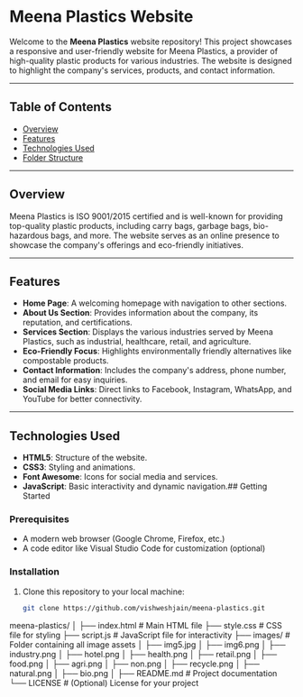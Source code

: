 # Meena Plastics Website

Welcome to the **Meena Plastics** website repository! This project showcases a responsive and user-friendly website for Meena Plastics, a provider of high-quality plastic products for various industries. The website is designed to highlight the company's services, products, and contact information.

---

## Table of Contents

- [Overview](#overview)
- [Features](#features)
- [Technologies Used](#technologies-used)
- [Folder Structure](#folder-structure)

---

## Overview

Meena Plastics is ISO 9001/2015 certified and is well-known for providing top-quality plastic products, including carry bags, garbage bags, bio-hazardous bags, and more. The website serves as an online presence to showcase the company's offerings and eco-friendly initiatives.

---

## Features

- **Home Page**: A welcoming homepage with navigation to other sections.
- **About Us Section**: Provides information about the company, its reputation, and certifications.
- **Services Section**: Displays the various industries served by Meena Plastics, such as industrial, healthcare, retail, and agriculture.
- **Eco-Friendly Focus**: Highlights environmentally friendly alternatives like compostable products.
- **Contact Information**: Includes the company's address, phone number, and email for easy inquiries.
- **Social Media Links**: Direct links to Facebook, Instagram, WhatsApp, and YouTube for better connectivity.

---

## Technologies Used

- **HTML5**: Structure of the website.
- **CSS3**: Styling and animations.
- **Font Awesome**: Icons for social media and services.
- **JavaScript**: Basic interactivity and dynamic navigation.## Getting Started

### Prerequisites

- A modern web browser (Google Chrome, Firefox, etc.)
- A code editor like Visual Studio Code for customization (optional)

### Installation

1. Clone this repository to your local machine:
   ```bash
   git clone https://github.com/vishweshjain/meena-plastics.git
   
meena-plastics/
│
├── index.html        # Main HTML file
├── style.css         # CSS file for styling
├── script.js         # JavaScript file for interactivity
├── images/           # Folder containing all image assets
│   ├── img5.jpg
│   ├── img6.png
│   ├── industry.png
│   ├── hotel.png
│   ├── health.png
│   ├── retail.png
│   ├── food.png
│   ├── agri.png
│   ├── non.png
│   ├── recycle.png
│   ├── natural.png
│   ├── bio.png
│
├── README.md         # Project documentation
└── LICENSE           # (Optional) License for your project

